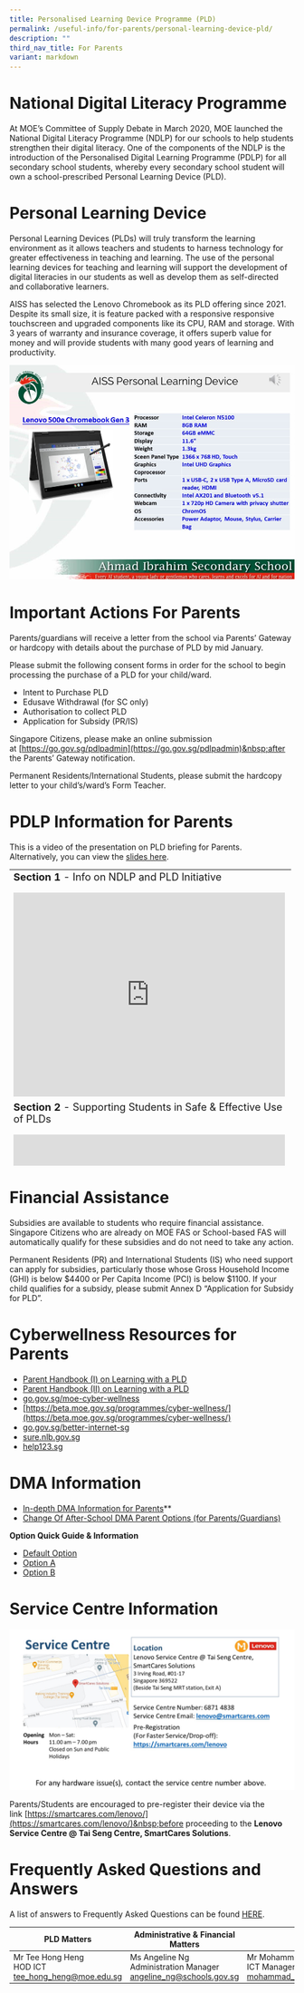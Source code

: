 ```yaml
---
title: Personalised Learning Device Programme (PLD)
permalink: /useful-info/for-parents/personal-learning-device-pld/
description: ""
third_nav_title: For Parents
variant: markdown
---
```

# **National Digital Literacy Programme**<br>
At MOE’s Committee of Supply Debate in March 2020, MOE launched the National Digital Literacy Programme (NDLP) for our schools to help students strengthen their digital literacy. One of the components of the NDLP is the introduction of the Personalised Digital Learning Programme (PDLP) for all secondary school students, whereby every secondary school student will own a school-prescribed Personal Learning Device (PLD).

# **Personal Learning Device**<br>
Personal Learning Devices (PLDs) will truly transform the learning environment as it allows teachers and students to harness technology for greater effectiveness in teaching and learning. The use of the personal learning devices for teaching and learning will support the development of digital literacies in our students as well as develop them as self-directed and collaborative learners.

AISS has selected the Lenovo Chromebook as its PLD offering since 2021. Despite its small size, it is feature packed with a responsive responsive touchscreen and upgraded components like its CPU, RAM and storage. With 3 years of warranty and insurance coverage, it offers superb value for money and will provide students with many good years of learning and productivity.

![](/images/Chromebook%20Gen3%20Enhanced%20photo.jpg)

# **Important Actions For Parents**<br>
Parents/guardians will receive a letter from the school via Parents’ Gateway or hardcopy with details about the purchase of PLD by mid January.

Please submit the following consent forms in order for the school to begin processing the purchase of a PLD for your child/ward.

*   Intent to Purchase PLD
*   Edusave Withdrawal (for SC only)
*   Authorisation to collect PLD
*   Application for Subsidy (PR/IS)

Singapore Citizens, please make an online submission at&nbsp;[https://go.gov.sg/pdlpadmin](https://go.gov.sg/pdlpadmin)&nbsp;after the Parents’ Gateway notification.

Permanent Residents/International Students, please submit the hardcopy letter to your child’s/ward’s Form Teacher.

# **PDLP Information for Parents**<br>
This is a video of the presentation on PLD briefing for Parents.<br>
Alternatively, you can view the <a href="https://drive.google.com/file/d/12s-gpXIkL6Y8yBPUK7e79ihU2tPgLqaw/view?usp=share_link" target="_blank">slides here</a>.
<br>
<table style="width: 785px; height: 523px;" class="ive_eobj_center iveo_table ives_tab_zen">
<tbody>
<tr>
<td style="width: 484px;"><font size="4"><b>Section 1 </b> - Info on NDLP and PLD Initiative</font><br><br><iframe class="ive_eobj_center" allowfullscreen="" frameborder="0" src="https://www.youtube.com/embed/2eOWS0VKLKc?wmode=transparent" height="360" width="480"></iframe><br>
</td>
</tr>
<tr>
<td><font size="4"><b>Section 2</b> - Supporting Students in Safe &amp; Effective Use of PLDs</font><br><br><iframe allowfullscreen="" frameborder="0" src="https://www.youtube.com/embed/Baf9R2yAQlA?wmode=transparent" height="360" width="480"></iframe><br>
</td>
</tr>
<tr>
<td><font size="4"><b><br>Section 3</b> - Device &amp; Funding Information<br></font><br><iframe allowfullscreen="" frameborder="0" src="https://www.youtube.com/embed/hjn5_yOc5QI?wmode=transparent" height="360" width="480"></iframe><br><br>
</td>
</tr>
<tr>
<td><b>Section 4</b><font size="4">- Action by Parents &amp; Guardian</font><br><br><font size="4"></font><iframe allowfullscreen="" frameborder="0" src="https://www.youtube.com/embed/uKR5DfvwNLk?wmode=transparent" height="360" width="480"></iframe><br>
</td>
</tr>
</tbody>
</table>

# **Financial Assistance**<br>
Subsidies are available to students who require financial assistance. Singapore Citizens who are already on MOE FAS or School-based FAS will automatically qualify for these subsidies and do not need to take any action.

Permanent Residents (PR) and International Students (IS) who need support can apply for subsidies, particularly those whose Gross Household Income (GHI) is below $4400 or Per Capita Income (PCI) is below $1100. If your child qualifies for a subsidy, please submit Annex D “Application for Subsidy for PLD”.

# **Cyberwellness Resources for Parents**<br>
*   [Parent Handbook (I) on Learning with a PLD](https://drive.google.com/file/d/1L5SpJIQo_ZWZrxjJK1vMtL9in7KXtqxm/view?usp=share_link)
*   [Parent Handbook (II) on Learning with a PLD](https://drive.google.com/file/d/13C3U3ySji5W9-j9fSsKggEqEkQuG6wbQ/view?usp=share_link)
*   [go.gov.sg/moe-cyber-wellness](https://go.gov.sg/moe-cyber-wellness)
*   [https://beta.moe.gov.sg/programmes/cyber-wellness/](https://beta.moe.gov.sg/programmes/cyber-wellness/)
*   [go.gov.sg/better-internet-sg](https://www.betterinternet.sg/Resources/Resources-Listing?topic=everything&amp;persona=parents)
*   [sure.nlb.gov.sg](https://sure.nlb.gov.sg/)
*   [help123.sg](https://www.help123.sg/)

# **DMA Information**<br>
*   [In-depth DMA Information for Parents](https://drive.google.com/file/d/1azH-ggesSi9RcYhDmhPOzTCgRdhAl2Ci/view?usp=share_link)**
*   [Change Of After-School DMA Parent Options (for Parents/Guardians)](https://form.gov.sg/6143ec0c70054d0012da2b0f)

**Option Quick Guide &amp; Information**  

* [Default Option](/files/PORC4%20-%20DMA%20Parent%20Guide%20for%20Default%20Option%20Chrome%20Devices_2%20Sep%2021.pdf)<br>
* [Option A](/files/PORC5%20-%20DMA%20Parent%20Guide%20for%20Option%20A%20Chrome%20Devices_2%20Sep%2021.pdf)
* [Option B](/files/PORC6%20-%20DMA%20Parent%20Guide%20for%20Option%20B%20Chrome%20Devices_2%20Sep%2021.pdf)

# **Service Centre Information**<br>
![](/images/Lenovo%20Service%20Centre%20at%20Tai%20Seng.jpg)

Parents/Students are encouraged to pre-register their device via the link&nbsp;[https://smartcares.com/lenovo/](https://smartcares.com/lenovo/)&nbsp;before proceeding to the&nbsp;**Lenovo Service Centre @ Tai Seng Centre, SmartCares Solutions**.

# **Frequently Asked Questions and Answers**<br>
A list of answers to Frequently Asked Questions can be found <a target="_blank" href="https://sites.google.com/moe.edu.sg/ndlp-aiss/pld-faqs">HERE</a>.


| PLD Matters | Administrative &amp; Financial Matters | DMA Matters|
| -------- | -------- | -------- |
| Mr Tee Hong Heng<br>HOD ICT<br>[tee\_hong\_heng@moe.edu.sg](mailto:tee_hong_heng@moe.edu.sg)    | Ms Angeline Ng<br>Administration Manager<br>[angeline\_ng@schools.gov.sg](mailto:angeline_ng@schools.gov.sg)  | Mr Mohammad Hafiz<br>ICT Manager<br>[mohammad\_hafiz\_hairuddin@moe.edu.sg](mailto:mohammad_hafiz_hairuddin@moe.edu.sg)    |